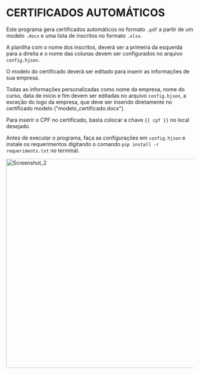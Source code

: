 # CERTIFICADOS AUTOMÁTICOS
Este programa gera certificados automáticos no formato ```.pdf``` a partir de um modelo ```.docx``` e uma lista de inscritos no formato ```.xlsx```.

A planilha com o nome dos inscritos, deverá ser a primeira da esquerda para a direita e o nome das colunas devem ser configurados no arquivo ```config.hjson```.

O modelo do certificado deverá ser editado para inserir as informações de sua empresa.

Todas as informações personalizadas como nome da empresa, nome do curso, data de início e fim devem ser editadas no arquivo ```config.hjson```, a exceção do logo da empresa, que deve ser inserido diretamente no certificado modelo ("modelo_certificado.docx").

Para inserir o CPF no certificado, basta colocar a chave ```{{ cpf }}``` no local desejado.

Antes de executar o programa, faça as configurações em ```config.hjson``` e instale os requerimentos digitando o comando ```pip install -r requeriments.txt``` no terminal.


<img width="561" alt="Screenshot_2" src="https://user-images.githubusercontent.com/68362578/132575581-27efae72-0569-456b-8aee-25c06edc50b5.png">


